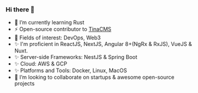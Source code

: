 ### Hi there 👋

- 🌱 I’m currently learning Rust
- ⚡ Open-source contributor to [TinaCMS](https://github.com/tinacms)
- 🔭 Fields of interest: DevOps, Web3
- ✨ I'm proficient in ReactJS, NextJS, Angular 8+(NgRx & RxJS), VueJS & Nuxt.
- ✨ Server-side Frameworks: NestJS & Spring Boot
- ✨ Cloud: AWS & GCP
- ✨ Platforms and Tools: Docker, Linux, MacOS
- 👯 I’m looking to collaborate on startups & awesome open-source projects

<!--
**Phoenix-Alpha/Phoenix-Alpha** is a ✨ _special_ ✨ repository because its `README.md` (this file) appears on your GitHub profile.

Here are some ideas to get you started:

- 🔭 I’m currently working on ...
- 🌱 I’m currently learning ...
- 👯 I’m looking to collaborate on ...
- 🤔 I’m looking for help with ...
- 💬 Ask me about ...
- 📫 How to reach me: ...
- 😄 Pronouns: ...
- ⚡ Fun fact: ...
-->
